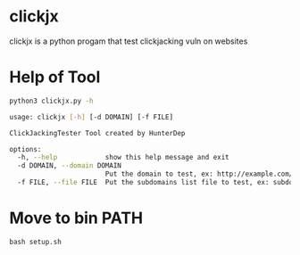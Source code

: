 # clickjx
clickjx is a python progam that test clickjacking vuln on websites

# Help of Tool
```sh
python3 clickjx.py -h

usage: clickjx [-h] [-d DOMAIN] [-f FILE]

ClickJackingTester Tool created by HunterDep

options:
  -h, --help            show this help message and exit
  -d DOMAIN, --domain DOMAIN
                        Put the domain to test, ex: http://example.com/
  -f FILE, --file FILE  Put the subdomains list file to test, ex: subdomains.txt
```

# Move to bin PATH
```
bash setup.sh
```
